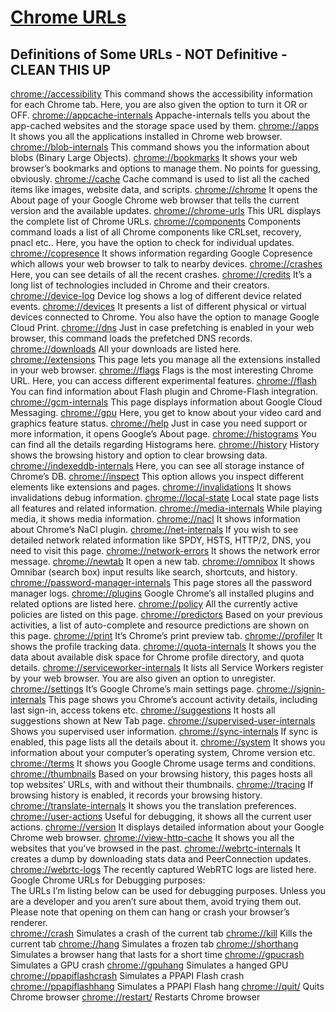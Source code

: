 # [Chrome URLs](chrome://chrome-urls/)  

## Definitions of Some URLs - NOT Definitive - CLEAN THIS UP  

[chrome://accessibility](chrome://accessibility)	This command shows the accessibility information for each Chrome tab. Here, you are also given the option to turn it OR or OFF.
[chrome://appcache-internals](chrome://appcache-internals)	Appache-internals tells you about the app-cached websites and the storage space used by them.
[chrome://apps](chrome://apps)	It shows you all the applications installed in Chrome web browser.
[chrome://blob-internals](chrome://blob-internals)	This command shows you the information about blobs (Binary Large Objects).
[chrome://bookmarks](chrome://bookmarks)	It shows your web browser’s bookmarks and options to manage them. No points for guessing, obviously.
[chrome://cache](chrome://cache)	Cache command is used to list all the cached items like images, website data, and scripts.
[chrome://chrome](chrome://chrome)	It opens the About page of your Google Chrome web browser that tells the current version and the available updates.
[chrome://chrome-urls](chrome://chrome-urls)	This URL displays the complete list of Chrome URLs.
[chrome://components](chrome://components)	Components command loads a list of all Chrome components like CRLset, recovery, pnacl etc.. Here, you have the option to check for individual updates.
[chrome://copresence](chrome://copresence)	It shows information regarding Google Copresence which allows your web browser to talk to nearby devices.
[chrome://crashes](chrome://crashes)	Here, you can see details of all the recent crashes.
[chrome://credits](chrome://credits)	It’s a long list of technologies included in Chrome and their creators.
[chrome://device-log](chrome://device-log)	Device log shows a log of different device related events.
[chrome://devices](chrome://devices)	It presents a list of different physical or virtual devices connected to Chrome. You also have the option to manage Google Cloud Print.
[chrome://dns](chrome://dns)	Just in case prefetching is enabled in your web browser, this command loads the prefetched DNS records.
[chrome://downloads](chrome://downloads)	All your downloads are listed here.
[chrome://extensions](chrome://extensions)	This page lets you manage all the extensions installed in your web browser.
[chrome://flags](chrome://flags)	Flags is the most interesting Chrome URL. Here, you can access different experimental features.
[chrome://flash](chrome://flash)	You can find information about Flash plugin and Chrome-Flash integration.
[chrome://gcm-internals](chrome://gcm-internals)	This page displays information about Google Cloud Messaging.
[chrome://gpu](chrome://gpu)	Here, you get to know about your video card and graphics feature status.
[chrome://help](chrome://help)	Just in case you need support or more information, it opens Google’s About page.
[chrome://histograms](chrome://histograms)	You can find all the details regarding Histograms here.
[chrome://history](chrome://history)	History shows the browsing history and option to clear browsing data.
[chrome://indexeddb-internals](chrome://indexeddb-internals)	Here, you can see all storage instance of Chrome’s DB.
[chrome://inspect](chrome://inspect)	This option allows you inspect different elements like extensions and pages.
[chrome://invalidations](chrome://invalidations)	It shows invalidations debug information.
[chrome://local-state](chrome://local-state)	Local state page lists all features and related information.
[chrome://media-internals](chrome://media-internals)	While playing media, it shows media information.
[chrome://nacl](chrome://nacl)	It shows information about Chrome’s NaCl plugin.
[chrome://net-internals](chrome://net-internals)	If you wish to see detailed network related information like SPDY, HSTS, HTTP/2, DNS, you need to visit this page.
[chrome://network-errors](chrome://network-errors)	It shows the network error message.
[chrome://newtab](chrome://newtab)	It open a new tab.
[chrome://omnibox](chrome://omnibox)	It shows Omnibar (search box) input results like search, shortcuts, and history.
[chrome://password-manager-internals](chrome://password-manager-internals)	This page stores all the password manager logs.
[chrome://plugins](chrome://plugins)	Google Chrome’s all installed plugins and related options are listed here.
[chrome://policy](chrome://policy)	All the currently active policies are listed on this page.
[chrome://predictors](chrome://predictors)	Based on your previous activities, a list of auto-complete and resource predictions are shown on this page.
[chrome://print](chrome://print)	It’s Chrome’s print preview tab.
[chrome://profiler](chrome://profiler)	It shows the profile tracking data.
[chrome://quota-internals](chrome://quota-internals)	It shows you the data about available disk space for Chrome profile directory, and quota details.
[chrome://serviceworker-internals](chrome://serviceworker-internals)	It lists all Service Workers register by your web browser. You are also given an option to unregister.
[chrome://settings](chrome://settings)	It’s Google Chrome’s main settings page.
[chrome://signin-internals](chrome://signin-internals)	This page shows you Chrome’s account activity details, including last sign-in, access tokens etc.
[chrome://suggestions](chrome://suggestions)	It hosts all suggestions shown at New Tab page.
[chrome://supervised-user-internals](chrome://supervised-user-internals)	Shows you supervised user information.
[chrome://sync-internals](chrome://sync-internals)	If sync is enabled, this page lists all the details about it.
[chrome://system](chrome://system)	It shows you information about your computer’s operating system, Chrome version etc.
[chrome://terms](chrome://terms)	It shows you Google Chrome usage terms and conditions.
[chrome://thumbnails](chrome://thumbnails)	Based on your browsing history, this pages hosts all top websites’ URLs, with and without their thumbnails.
[chrome://tracing](chrome://tracing)	If browsing history is enabled, it records your browsing history.
[chrome://translate-internals](chrome://translate-internals)	It shows you the translation preferences.
[chrome://user-actions](chrome://user-actions)	Useful for debugging, it shows all the current user actions.
[chrome://version](chrome://version)	It displays detailed information about your Google Chrome web browser.
[chrome://view-http-cache](chrome://view-http-cache)	It shows you all the websites that you’ve browsed in the past.
[chrome://webrtc-internals](chrome://webrtc-internals)	It creates a dump by downloading stats data and PeerConnection updates.
[chrome://webrtc-logs](chrome://webrtc-logs)	The recently captured WebRTC logs are listed here.
Google Chrome URLs for Debugging purposes:	
The URLs I’m listing below can be used for debugging purposes. Unless you are a developer and you aren’t sure about them, avoid trying them out. Please note that opening on them can hang or crash your browser’s renderer.	
[chrome://crash](chrome://crash)	Simulates a crash of the current tab
[chrome://kill](chrome://kill)	Kills the current tab
[chrome://hang](chrome://hang)	Simulates a frozen tab
[chrome://shorthang](chrome://shorthang)	Simulates a browser hang that lasts for a short time
[chrome://gpucrash](chrome://gpucrash)	Simulates a GPU crash
[chrome://gpuhang](chrome://gpuhang)	Simulates a hanged GPU
[chrome://ppapiflashcrash](chrome://ppapiflashcrash)	Simulates a PPAPI Flash crash
[chrome://ppapiflashhang](chrome://ppapiflashhang)	Simulates a PPAPI Flash hang
[chrome://quit/](chrome://quit/)	Quits Chrome browser
[chrome://restart/](chrome://restart/)	Restarts Chrome browser